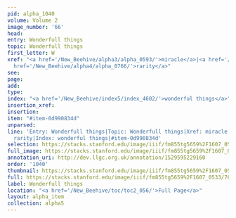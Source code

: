 ```yaml
---
pid: alpha_1040
volume: Volume 2
image_number: '66'
head: 
entry: Wonderfull things
topic: Wonderfull things
first_letter: W
xref: "<a href='/New_Beehive/alpha3/alpha_0593/'>miracle</a>|<a href='/New_Beehive/alpha3/alpha_0601/'>monster</a>|<a
  href='/New_Beehive/alpha4/alpha_0766/'>rarity</a>"
see: 
page: 
add: 
type: 
index: "<a href='/New_Beehive/index5/index_4602/'>wonderful things</a>"
insertion_xref: 
insertion: 
item: "#item-0d990834d"
unparsed: 
line: 'Entry: Wonderfull things|Topic: Wonderfull things|Xref: miracle|Xref: monster|Xref:
  rarity|Index: wonderful things|#item-0d990834d'
selection: https://stacks.stanford.edu/image/iiif/fm855tg5659%2F1607_0533/762,475,3003,668/full/0/default.jpg
full_image: https://stacks.stanford.edu/image/iiif/fm855tg5659%2F1607_0533/full/full/0/default.jpg
annotation_uri: http://dev.llgc.org.uk/annotation/1529595229160
order: '1040'
thumbnail: https://stacks.stanford.edu/image/iiif/fm855tg5659%2F1607_0533/762,475,600,180/250,/0/default.jpg
full: https://stacks.stanford.edu/image/iiif/fm855tg5659%2F1607_0533/762,475,3003,668/full/0/default.jpg
label: Wonderfull things
location: "<a href='/New_Beehive/toc/toc2_056/'>Full Page</a>"
layout: alpha_item
collection: alpha5
---
```

